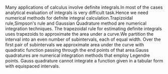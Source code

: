 
  <p align="justify">

Many applications of calculus involve definite integrals.In most of the cases analytical evaluation of integrals is very difficult task.Hence we need numerical methods for defnite integral calculation.Trapizoidal rule,Simpson's rule and Gaussian Quadrature method are numerical integration techniques.
  The trapezoidal rule for estimating definite integrals uses trapezoids  to approximate the area under a curve.We partition the interval into an even number of subintervals, each of equal width. Over the first pair of subintervals we approximate area under the curve with quadratic function passing through the end points of that area.Gauss quadratures are numerical integration methods that employ Legendre points. Gauss quadrature cannot integrate a function given in a tabular form with equispaced intervals. 
  


</p>
